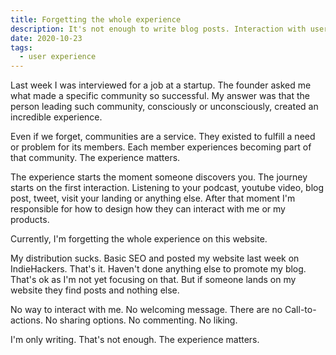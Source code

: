 ```yaml
---
title: Forgetting the whole experience
description: It's not enough to write blog posts. Interaction with users needs thought and attention.
date: 2020-10-23
tags:
  - user experience
---
```

Last week I was interviewed for a job at a startup. The founder asked me what made a specific community so successful. My answer was that the person leading such community, consciously or unconsciously, created an incredible experience.

Even if we forget, communities are a service. They existed to fulfill a need or problem for its members. Each member experiences becoming part of that community. The experience matters.

The experience starts the moment someone discovers you. The journey starts on the first interaction. Listening to your podcast, youtube video, blog post, tweet, visit your landing or anything else. After that moment I'm responsible for how to design how they can interact with me or my products.

Currently, I'm forgetting the whole experience on this website.

My distribution sucks. Basic SEO and posted my website last week on IndieHackers. That's it. Haven't done anything else to promote my blog. That's ok as I'm not yet focusing on that. But if someone lands on my website they find posts and nothing else.

No way to interact with me. No welcoming message. There are no Call-to-actions. No sharing options. No commenting. No liking.

I'm only writing. That's not enough. The experience matters.